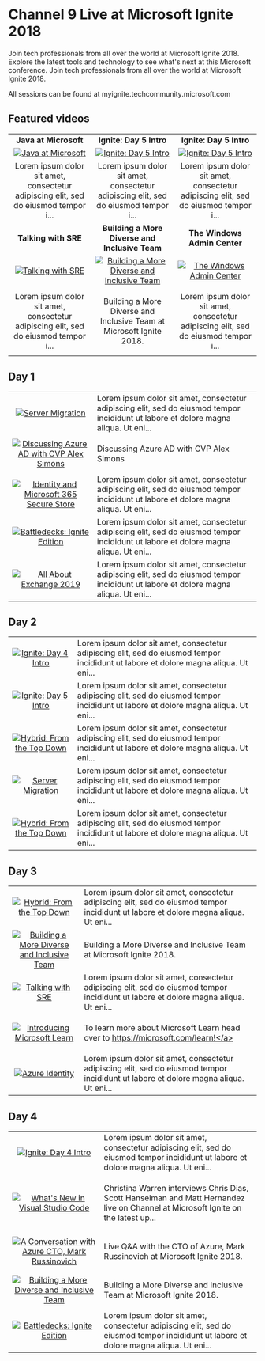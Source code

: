 # Channel 9 Live at Microsoft Ignite 2018

Join tech professionals from all over the world at Microsoft Ignite 2018. Explore the latest tools and technology to see what's next at this Microsoft conference. Join tech professionals from all over the world at Microsoft Ignite 2018.

All sessions can be found at myignite.techcommunity.microsoft.com

## Featured videos

|    |    |    |
|:--:|:--:|:--:|
|**Java at Microsoft**|**Ignite: Day 5 Intro**|**Ignite: Day 5 Intro**|
|[![Java at Microsoft](https://sec.ch9.ms/ch9/b6d9/c16a1b6d-65c7-4052-be6b-3f83bfbcb6d9/ch9d4s08_220.jpg)](./video01.md)|[![Ignite: Day 5 Intro](https://sec.ch9.ms/ch9/53a0/6e71a37e-179d-4e2a-b503-168dbdd953a0/ch9d5intro_220.jpg)](./video02.md)|[![Ignite: Day 5 Intro](https://sec.ch9.ms/ch9/53a0/6e71a37e-179d-4e2a-b503-168dbdd953a0/ch9d5intro_220.jpg)](./video03.md)|
|Lorem ipsum dolor sit amet, consectetur adipiscing elit, sed do eiusmod tempor i...|Lorem ipsum dolor sit amet, consectetur adipiscing elit, sed do eiusmod tempor i...|Lorem ipsum dolor sit amet, consectetur adipiscing elit, sed do eiusmod tempor i...|
|**Talking with SRE**|**Building a More Diverse and Inclusive Team**|**The Windows Admin Center**|
|[![Talking with SRE](https://sec.ch9.ms/ch9/18f8/a7edaac1-dc88-4389-8719-6c45efe218f8/ch9d3s05v2_220.jpg)](./video04.md)|[![Building a More Diverse and Inclusive Team](https://sec.ch9.ms/ch9/b7cd/e41e53b2-f312-4e32-a8a3-3d997b11b7cd/ch9d4s07_220.jpg)](./video05.md)|[![The Windows Admin Center](https://sec.ch9.ms/ch9/3f9c/27001f53-85b9-4534-926f-591df4883f9c/ch9d4s01_220.jpg)](./video06.md)|
|Lorem ipsum dolor sit amet, consectetur adipiscing elit, sed do eiusmod tempor i...|<p>Building a More Diverse and Inclusive Team at Microsoft Ignite 2018.</p>|Lorem ipsum dolor sit amet, consectetur adipiscing elit, sed do eiusmod tempor i...|

## Day 1

|    |   |
|:--:|:--|
|[![Server Migration](https://sec.ch9.ms/ch9/4225/5b36121c-16a3-43b9-867f-9112e3ba4225/ch9d2s06_220.jpg)](./video07.md)|Lorem ipsum dolor sit amet, consectetur adipiscing elit, sed do eiusmod tempor incididunt ut labore et dolore magna aliqua. Ut eni...|
|[![Discussing Azure AD with CVP Alex Simons](https://sec.ch9.ms/ch9/c8dc/f6b83f63-8876-4ef0-89e1-5c80717ec8dc/ch9d4s06_220.jpg)](./video08.md)|<p>Discussing Azure AD with CVP Alex Simons</p>|
|[![Identity and Microsoft 365 Secure Store](https://sec.ch9.ms/ch9/0351/19ca2ee0-8d37-4f99-a605-0ff1c6ec0351/ch9d3s02_220.jpg)](./video09.md)|Lorem ipsum dolor sit amet, consectetur adipiscing elit, sed do eiusmod tempor incididunt ut labore et dolore magna aliqua. Ut eni...|
|[![Battledecks: Ignite Edition](https://sec.ch9.ms/ch9/1543/0a917a46-7f45-4e1c-8d1d-be23ad4d1543/BattledecksIgniteEdition_220.jpg)](./video10.md)|Lorem ipsum dolor sit amet, consectetur adipiscing elit, sed do eiusmod tempor incididunt ut labore et dolore magna aliqua. Ut eni...|
|[![All About Exchange 2019](https://sec.ch9.ms/ch9/4285/b1d70338-5a7d-415c-b95d-43a1afad4285/ch9d2s02_220.jpg)](./video11.md)|Lorem ipsum dolor sit amet, consectetur adipiscing elit, sed do eiusmod tempor incididunt ut labore et dolore magna aliqua. Ut eni...|

## Day 2

|    |   |
|:--:|:--|
|[![Ignite: Day 4 Intro](https://sec.ch9.ms/ch9/39ba/aa23574a-0344-4027-a7aa-aeaea7f039ba/ch9d4intro_220.jpg)](./video12.md)|Lorem ipsum dolor sit amet, consectetur adipiscing elit, sed do eiusmod tempor incididunt ut labore et dolore magna aliqua. Ut eni...|
|[![Ignite: Day 5 Intro](https://sec.ch9.ms/ch9/53a0/6e71a37e-179d-4e2a-b503-168dbdd953a0/ch9d5intro_220.jpg)](./video13.md)|Lorem ipsum dolor sit amet, consectetur adipiscing elit, sed do eiusmod tempor incididunt ut labore et dolore magna aliqua. Ut eni...|
|[![Hybrid: From the Top Down](https://sec.ch9.ms/ch9/de2a/a06bd567-f9c5-4154-bb25-4565eb74de2a/ch9d4s04_220.jpg)](./video14.md)|Lorem ipsum dolor sit amet, consectetur adipiscing elit, sed do eiusmod tempor incididunt ut labore et dolore magna aliqua. Ut eni...|
|[![Server Migration](https://sec.ch9.ms/ch9/4225/5b36121c-16a3-43b9-867f-9112e3ba4225/ch9d2s06_220.jpg)](./video15.md)|Lorem ipsum dolor sit amet, consectetur adipiscing elit, sed do eiusmod tempor incididunt ut labore et dolore magna aliqua. Ut eni...|
|[![Hybrid: From the Top Down](https://sec.ch9.ms/ch9/de2a/a06bd567-f9c5-4154-bb25-4565eb74de2a/ch9d4s04_220.jpg)](./video16.md)|Lorem ipsum dolor sit amet, consectetur adipiscing elit, sed do eiusmod tempor incididunt ut labore et dolore magna aliqua. Ut eni...|

## Day 3

|    |   |
|:--:|:--|
|[![Hybrid: From the Top Down](https://sec.ch9.ms/ch9/de2a/a06bd567-f9c5-4154-bb25-4565eb74de2a/ch9d4s04_220.jpg)](./video17.md)|Lorem ipsum dolor sit amet, consectetur adipiscing elit, sed do eiusmod tempor incididunt ut labore et dolore magna aliqua. Ut eni...|
|[![Building a More Diverse and Inclusive Team](https://sec.ch9.ms/ch9/b7cd/e41e53b2-f312-4e32-a8a3-3d997b11b7cd/ch9d4s07_220.jpg)](./video18.md)|<p>Building a More Diverse and Inclusive Team at Microsoft Ignite 2018.</p>|
|[![Talking with SRE](https://sec.ch9.ms/ch9/18f8/a7edaac1-dc88-4389-8719-6c45efe218f8/ch9d3s05v2_220.jpg)](./video19.md)|Lorem ipsum dolor sit amet, consectetur adipiscing elit, sed do eiusmod tempor incididunt ut labore et dolore magna aliqua. Ut eni...|
|[![Introducing Microsoft Learn](https://sec.ch9.ms/ch9/91a3/dc64606d-2546-4aef-bd17-b74c3e6b91a3/ch9d4s02_220.jpg)](./video20.md)|<p>To learn more about Microsoft Learn head over to <a href="https://microsoft.com/learn">https://microsoft.com/learn!</a></p>|
|[![Azure Identity](https://sec.ch9.ms/ch9/46d8/b750181d-dc76-45fd-a36e-84ec91bf46d8/ch9d3s04_220.jpg)](./video21.md)|Lorem ipsum dolor sit amet, consectetur adipiscing elit, sed do eiusmod tempor incididunt ut labore et dolore magna aliqua. Ut eni...|

## Day 4

|    |   |
|:--:|:--|
|[![Ignite: Day 4 Intro](https://sec.ch9.ms/ch9/39ba/aa23574a-0344-4027-a7aa-aeaea7f039ba/ch9d4intro_220.jpg)](./video22.md)|Lorem ipsum dolor sit amet, consectetur adipiscing elit, sed do eiusmod tempor incididunt ut labore et dolore magna aliqua. Ut eni...|
|[![What's New in Visual Studio Code](https://sec.ch9.ms/ch9/cf3f/aa6c5a08-4efc-4441-8b4e-4c52119fcf3f/ch9d2s03_220.jpg)](./video23.md)|<p>Christina Warren interviews Chris Dias, Scott Hanselman and Matt Hernandez live on Channel at Microsoft Ignite on the latest up...|
|[![A Conversation with Azure CTO, Mark Russinovich](https://sec.ch9.ms/ch9/d423/601503de-30a7-4d77-9f8e-d92426ecd423/ch9d3s07_220.jpg)](./video24.md)|<p>Live Q&amp;A with the CTO of Azure, Mark Russinovich at Microsoft Ignite 2018.</p>|
|[![Building a More Diverse and Inclusive Team](https://sec.ch9.ms/ch9/b7cd/e41e53b2-f312-4e32-a8a3-3d997b11b7cd/ch9d4s07_220.jpg)](./video25.md)|<p>Building a More Diverse and Inclusive Team at Microsoft Ignite 2018.</p>|
|[![Battledecks: Ignite Edition](https://sec.ch9.ms/ch9/1543/0a917a46-7f45-4e1c-8d1d-be23ad4d1543/BattledecksIgniteEdition_220.jpg)](./video26.md)|Lorem ipsum dolor sit amet, consectetur adipiscing elit, sed do eiusmod tempor incididunt ut labore et dolore magna aliqua. Ut eni...|

